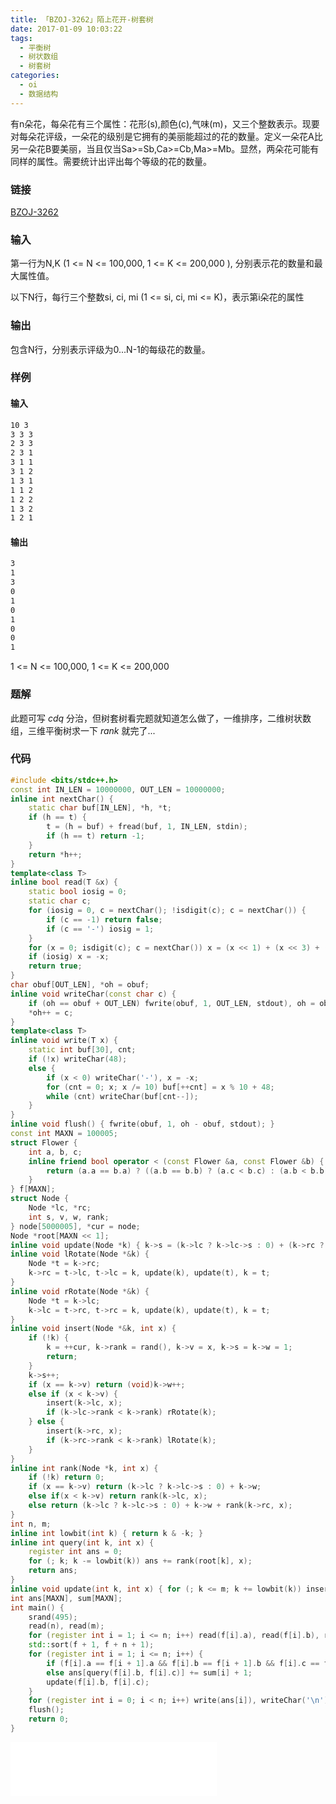 ```yaml
---
title: 「BZOJ-3262」陌上花开-树套树
date: 2017-01-09 10:03:22
tags:
  - 平衡树
  - 树状数组
  - 树套树
categories:
  - oi
  - 数据结构
---
```

有n朵花，每朵花有三个属性：花形(s),颜色(c),气味(m)，又三个整数表示。现要对每朵花评级，一朵花的级别是它拥有的美丽能超过的花的数量。定义一朵花A比另一朵花B要美丽，当且仅当Sa>=Sb,Ca>=Cb,Ma>=Mb。显然，两朵花可能有同样的属性。需要统计出评出每个等级的花的数量。
<!-- more -->
### 链接
[BZOJ-3262](http://www.lydsy.com/JudgeOnline/problem.php?id=3262)
### 输入
第一行为N,K (1 <= N <= 100,000, 1 <= K <= 200,000 ), 分别表示花的数量和最大属性值。

以下N行，每行三个整数si, ci, mi (1 <= si, ci, mi <= K)，表示第i朵花的属性
### 输出
包含N行，分别表示评级为0...N-1的每级花的数量。
### 样例
#### 输入
``` bash
10 3
3 3 3
2 3 3
2 3 1
3 1 1
3 1 2
1 3 1
1 1 2
1 2 2
1 3 2
1 2 1
```
#### 输出
``` bash
3
1
3
0
1
0
1
0
0
1
```
1 <= N <= 100,000, 1 <= K <= 200,000
### 题解
此题可写 $cdq$ 分治，但树套树看完题就知道怎么做了，一维排序，二维树状数组，三维平衡树求一下 $rank$ 就完了...
### 代码
``` cpp
#include <bits/stdc++.h>
const int IN_LEN = 10000000, OUT_LEN = 10000000;
inline int nextChar() {
    static char buf[IN_LEN], *h, *t;
    if (h == t) {
        t = (h = buf) + fread(buf, 1, IN_LEN, stdin);
        if (h == t) return -1;
    }
    return *h++;
}
template<class T>
inline bool read(T &x) {
    static bool iosig = 0;
    static char c;
    for (iosig = 0, c = nextChar(); !isdigit(c); c = nextChar()) {
        if (c == -1) return false;
        if (c == '-') iosig = 1;
    }
    for (x = 0; isdigit(c); c = nextChar()) x = (x << 1) + (x << 3) + (c ^ '0');
    if (iosig) x = -x;
    return true;
}
char obuf[OUT_LEN], *oh = obuf;
inline void writeChar(const char c) {
    if (oh == obuf + OUT_LEN) fwrite(obuf, 1, OUT_LEN, stdout), oh = obuf;
    *oh++ = c;
}
template<class T>
inline void write(T x) {
    static int buf[30], cnt;
    if (!x) writeChar(48);
    else {
        if (x < 0) writeChar('-'), x = -x;
        for (cnt = 0; x; x /= 10) buf[++cnt] = x % 10 + 48;
        while (cnt) writeChar(buf[cnt--]);
    }
}
inline void flush() { fwrite(obuf, 1, oh - obuf, stdout); }
const int MAXN = 100005;
struct Flower {
    int a, b, c;
    inline friend bool operator < (const Flower &a, const Flower &b) {
        return (a.a == b.a) ? ((a.b == b.b) ? (a.c < b.c) : (a.b < b.b)) : (a.a < b.a);
    }
} f[MAXN];
struct Node {
    Node *lc, *rc;
    int s, v, w, rank;
} node[5000005], *cur = node;
Node *root[MAXN << 1];
inline void update(Node *k) { k->s = (k->lc ? k->lc->s : 0) + (k->rc ? k->rc->s : 0) + k->w; }
inline void lRotate(Node *&k) {
    Node *t = k->rc;
    k->rc = t->lc, t->lc = k, update(k), update(t), k = t;
}
inline void rRotate(Node *&k) {
    Node *t = k->lc;
    k->lc = t->rc, t->rc = k, update(k), update(t), k = t;
}
inline void insert(Node *&k, int x) {
    if (!k) {
        k = ++cur, k->rank = rand(), k->v = x, k->s = k->w = 1;
        return;
    }
    k->s++;
    if (x == k->v) return (void)k->w++;
    else if (x < k->v) {
        insert(k->lc, x);
        if (k->lc->rank < k->rank) rRotate(k);
    } else {
        insert(k->rc, x);
        if (k->rc->rank < k->rank) lRotate(k);
    }
}
inline int rank(Node *k, int x) {
    if (!k) return 0;
    if (x == k->v) return (k->lc ? k->lc->s : 0) + k->w;
    else if(x < k->v) return rank(k->lc, x);
    else return (k->lc ? k->lc->s : 0) + k->w + rank(k->rc, x);
}
int n, m;
inline int lowbit(int k) { return k & -k; }
inline int query(int k, int x) {
    register int ans = 0;
    for (; k; k -= lowbit(k)) ans += rank(root[k], x);
    return ans;
}
inline void update(int k, int x) { for (; k <= m; k += lowbit(k)) insert(root[k], x); }
int ans[MAXN], sum[MAXN];
int main() {
    srand(495);
    read(n), read(m);
    for (register int i = 1; i <= n; i++) read(f[i].a), read(f[i].b), read(f[i].c);
    std::sort(f + 1, f + n + 1);
    for (register int i = 1; i <= n; i++) {
        if (f[i].a == f[i + 1].a && f[i].b == f[i + 1].b && f[i].c == f[i + 1].c && i != n) sum[i + 1] += sum[i] + 1;
        else ans[query(f[i].b, f[i].c)] += sum[i] + 1;
        update(f[i].b, f[i].c);
    }
    for (register int i = 0; i < n; i++) write(ans[i]), writeChar('\n');
    flush();
    return 0;
}
```
<iframe frameborder="no" border="0" marginwidth="0" marginheight="0" width=330 height=86 src="//music.163.com/outchain/player?type=2&id=745137&auto=1&height=66"></iframe>
